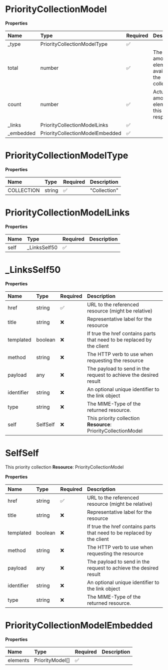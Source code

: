 # PriorityCollectionModel

**Properties**

| Name       | Type                            | Required | Description                                               |
| :--------- | :------------------------------ | :------- | :-------------------------------------------------------- |
| \_type     | PriorityCollectionModelType     | ✅       |                                                           |
| total      | number                          | ✅       | The total amount of elements available in the collection. |
| count      | number                          | ✅       | Actual amount of elements in this response.               |
| \_links    | PriorityCollectionModelLinks    | ✅       |                                                           |
| \_embedded | PriorityCollectionModelEmbedded | ✅       |                                                           |

# PriorityCollectionModelType

**Properties**

| Name       | Type   | Required | Description  |
| :--------- | :----- | :------- | :----------- |
| COLLECTION | string | ✅       | "Collection" |

# PriorityCollectionModelLinks

**Properties**

| Name | Type          | Required | Description |
| :--- | :------------ | :------- | :---------- |
| self | \_LinksSelf50 | ✅       |             |

# \_LinksSelf50

**Properties**

| Name       | Type     | Required | Description                                                            |
| :--------- | :------- | :------- | :--------------------------------------------------------------------- |
| href       | string   | ✅       | URL to the referenced resource (might be relative)                     |
| title      | string   | ❌       | Representative label for the resource                                  |
| templated  | boolean  | ❌       | If true the href contains parts that need to be replaced by the client |
| method     | string   | ❌       | The HTTP verb to use when requesting the resource                      |
| payload    | any      | ❌       | The payload to send in the request to achieve the desired result       |
| identifier | string   | ❌       | An optional unique identifier to the link object                       |
| type       | string   | ❌       | The MIME-Type of the returned resource.                                |
| self       | SelfSelf | ❌       | This priority collection **Resource**: PriorityCollectionModel         |

# SelfSelf

This priority collection **Resource**: PriorityCollectionModel

**Properties**

| Name       | Type    | Required | Description                                                            |
| :--------- | :------ | :------- | :--------------------------------------------------------------------- |
| href       | string  | ✅       | URL to the referenced resource (might be relative)                     |
| title      | string  | ❌       | Representative label for the resource                                  |
| templated  | boolean | ❌       | If true the href contains parts that need to be replaced by the client |
| method     | string  | ❌       | The HTTP verb to use when requesting the resource                      |
| payload    | any     | ❌       | The payload to send in the request to achieve the desired result       |
| identifier | string  | ❌       | An optional unique identifier to the link object                       |
| type       | string  | ❌       | The MIME-Type of the returned resource.                                |

# PriorityCollectionModelEmbedded

**Properties**

| Name     | Type            | Required | Description |
| :------- | :-------------- | :------- | :---------- |
| elements | PriorityModel[] | ✅       |             |

<!-- This file was generated by liblab | https://liblab.com/ -->
